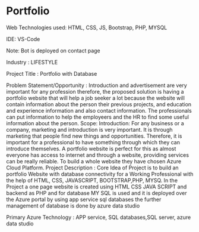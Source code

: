 # Portfolio
Web Technologies used: HTML, CSS, JS, Bootstrap, PHP, MYSQL

IDE: VS-Code

Note: Bot is deployed on contact page

Industry : LIFESTYLE

Project Title : Portfolio with Database

Problem Statement/Opportunity :
Introduction and advertisement are very important for any profession therefore, the proposed solution is having a portfolio website that will help a job seeker a lot because the website will contain information about the person their previous projects, and education and experience information and also contact information. The professionals can put information to help the employeers and the HR  to find some useful information about the person. Scope: Introduction: For any business or a company, marketing and introduction is very important. It is through marketing that people find new things and opportunities. Therefore, it is important for a professional to have something through which they can introduce themselves. A portfolio website is perfect for this as almost everyone has access to internet and through a website, providing services can be really reliable.  To build a whole website they have chosen Azure Cloud Platform. 
Project Description :
Core Idea of Project is to build an portfolio  Website with database connectivity for a Working Professional with the help of HTML, CSS, JAVASCRIPT, BOOTSTRAP,PHP, MYSQ. 
In the Project a one page website is created using HTML CSS JAVA SCRIPT and backend as PHP and for database MY SQL is used and it is deployed over the Azure portal by using app service sql databases the further management of database is done by azure data studio 

Primary Azure Technology :
APP service, SQL databases,SQL server, azure data studio

